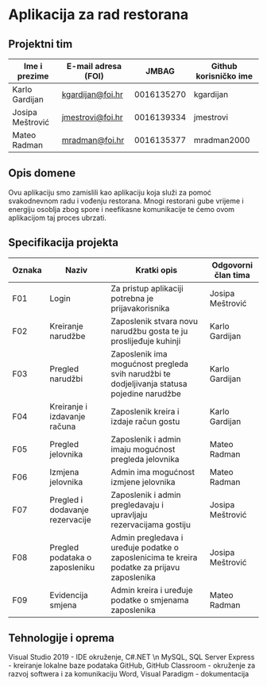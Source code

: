 # Aplikacija za rad restorana

## Projektni tim

Ime i prezime | E-mail adresa (FOI) | JMBAG | Github korisničko ime
------------  | ------------------- | ----- | ---------------------
Karlo Gardijan | kgardijan@foi.hr | 0016135270 | kgardijan
Josipa Meštrović | jmestrovi@foi.hr | 0016139334 | jmestrovi
Mateo Radman | mradman@foi.hr | 0016135377 | mradman2000

## Opis domene
Ovu aplikaciju smo zamislili kao aplikaciju koja služi za pomoć svakodnevnom radu i vođenju restorana. Mnogi restorani gube vrijeme i energiju osoblja zbog spore i neefikasne komunikacije te ćemo ovom aplikacijom taj proces ubrzati.

## Specifikacija projekta


Oznaka | Naziv | Kratki opis | Odgovorni član tima
------ | ----- | ----------- | -------------------
F01 | Login | Za pristup aplikaciji potrebna je prijavakorisnika | Josipa Meštrović
F02 |  Kreiranje narudžbe | Zaposlenik stvara novu narudžbu gosta te ju proslijeđuje kuhinji | Karlo Gardijan
F03 |  Pregled narudžbi | Zaposlenik ima mogućnost pregleda svih narudžbi te dodjeljivanja statusa pojedine narudžbe | Karlo Gardijan
F04 |  Kreiranje i izdavanje računa | Zaposlenik kreira i izdaje račun gostu | Karlo Gardijan
F05 |  Pregled jelovnika | Zaposlenik i admin imaju mogućnost pregleda jelovnika | Mateo Radman
F06 |  Izmjena jelovnika | Admin ima mogućnost izmjene jelovnika | Mateo Radman
F07 |  Pregled i dodavanje rezervacije | Zaposlenik i admin pregledavaju i upravljaju rezervacijama gostiju | Josipa Meštrović
F08 |  Pregled podataka o zaposleniku | Admin pregledava i uređuje podatke o zaposlenicima te kreira podatke za prijavu zaposlenika | Josipa Meštrović
F09 |  Evidencija smjena | Admin kreira i uređuje podatke o smjenama zaposlenika | Mateo Radman

## Tehnologije i oprema
Visual Studio 2019 - IDE okruženje, C#.NET \n
MySQL, SQL Server Express - kreiranje lokalne baze podataka
GitHub, GitHub Classroom - okruženje za razvoj softwera i za komunikaciju 
Word, Visual Paradigm - dokumentacija

